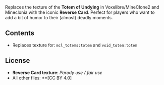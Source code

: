 Replaces the texture of the **Totem of Undying** in Voxelibre/MineClone2 and Mineclonia with the iconic **Reverse Card**.
Perfect for players who want to add a bit of humor to their (almost) deadly moments. 

## Contents

* Replaces texture for: `mcl_totems:totem` and `void_totem:totem`

## License

* **Reverse Card texture**: *Parody use / fair use*
* All other files: **[CC BY 4.0]
